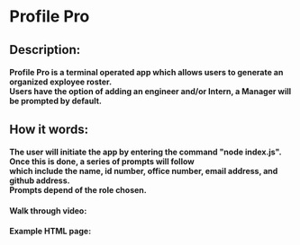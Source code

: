 # Profile Pro

## Description:
#### Profile Pro is a terminal operated app which allows users to generate an organized exployee roster. <br/> Users have the option of adding an engineer and/or Intern, a Manager will be prompted by default.

## How it words: 
#### The user will initiate the app by entering the command "node index.js". Once this is done, a series of prompts will follow <br/> which include the name, id number, office number, email address, and github address. <br/> Prompts depend of the role chosen.

#### Walk through video: 


#### Example HTML page: 

